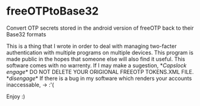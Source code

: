 # freeOTPtoBase32
Convert OTP secrets stored in the android version of freeOTP back to their Base32 formats

This is a thing that I wrote in order to deal with managing two-facter authentication with multiple programs on multiple devices.
This program is made public in the hopes that someone else will also find it useful. This software comes with no warrenty.
If I may make a sugestion, \**Capslock engage*\* DO NOT DELETE YOUR ORIGIONAL FREEOTP TOKENS.XML FILE. \**disengage*\* If there is a bug in my software which renders your accounts inaccessable, -> :'(

Enjoy :)
